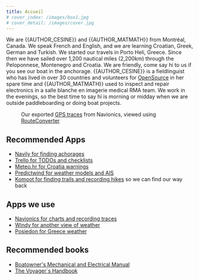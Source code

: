 ```yaml
---
title: Accueil
# cover_index: /images/box1.jpg
# cover_detail: /images/cover.jpg
---
```


<p>We are {{AUTHOR_CESINE}} and {{AUTHOR_MATMATH}} from Montréal, Canada. We speak French and English, and we are learning Croatian, Greek, German and Turkish. We started our travels in Porto Heli, Greece. Since then we have sailed over 1,200 nautical miles (2,200km) through the Peloponnese, Montenegro and Croatia. We are friendly, come say hi to us if you see our boat in the anchorage. {{AUTHOR_CESINE}} is a fieldlinguist who has lived in over 30 countries and volunteers for <a href="http://github.com/cesine" data-type="URL" data-id="http://github.com/cesine">OpenSource</a> in her spare time and {{AUTHOR_MATMATH}} used to inspect and repair electronics in a salle blanche en imagerie medical RMA team. We work in the evenings, so the best time to say hi is morning or midday when we are outside paddleboarding or doing boat projects.</p>

<figure class="max-width-image">
<img src="{{AKATON_URL}}/images/2022-trace.png" alt="" class="wp-image-221"/>
<figcaption class="wp-element-caption">Our exported <a href="https://drive.google.com/file/d/1AJh8o5PqCwSffShAjM11Wmbqt5Fb_HXb/view?usp=share_link">GPS traces</a> from Navionics, viewed using <a href="https://www.routeconverter.com/home/fr" data-type="URL" data-id="https://www.routeconverter.com/home/fr">RouteConverter</a>
</figcaption>
</figure>

<h2>Recommended Apps</h2>

<ul>
<li>
<a href="https://navily.com/">Navily for finding achorages</a>
</li>
<li>
<a href="https://trello.com/">Trello for TODOs and checklists</a>
</li>
<li>
<a href="https://meteo.hr/naslovnica-upozorenja.php?lang=en&amp;tab=upozorenja">Meteo.hr for Croatia warnings</a>
</li>
<li>
<a href="https://www.predictwind.com/?lang=fr">Predictwind for weather models and AIS</a>
</li>
<li>
<a href="https://www.komoot.com/">Komoot for finding trails and recording hikes</a>&nbsp;so we can find our way back</li>
</ul>

<h2>Apps we use</h2>

<ul>
<li>
<a href="https://www.navionics.com/">Navionics for charts and recording traces</a>
</li>
<li>
<a href="https://www.windy.com/37.328/23.152?36.828,23.152,8">Windy for another view of weather</a>
</li>
<li>
<a href="https://poseidon.hcmr.gr/">Posiedon for Greece weather</a>
</li>
</ul>
<h2>Recommended books</h2>
<ul>
<li>
<a href="https://www.amazon.com/Boatowners-Mechanical-Electrical-Manual-Essential/dp/0071432388">
</a>
<a href="https://www.amazon.com/Boatowners-Mechanical-Electrical-Manual-Essential-ebook/dp/B006QA720O/ref=tmm_kin_swatch_0?_encoding=UTF8&amp;qid=&amp;sr=" target="_blank" rel="noreferrer noopener">Boatowner's Mechanical and Electrical Manual</a>
</li>
<li>
<a href="https://www.amazon.com/Voyagers-Handbook-Essential-Guide-Cruising-ebook/dp/B0072UO1VA/ref=sr_1_1?crid=24UHLRP80325F&amp;keywords=the+voyagers+handbook&amp;qid=1672623022&amp;s=digital-text&amp;sprefix=the+voyagers+handbook%2Cdigital-text%2C62&amp;sr=1-1" target="_blank" rel="noreferrer noopener">The Voyager`s Handbook</a>
</li>
</ul>
